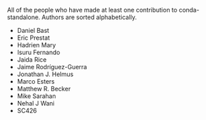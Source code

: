 All of the people who have made at least one contribution to conda-standalone.
Authors are sorted alphabetically.

* Daniel Bast
* Eric Prestat
* Hadrien Mary
* Isuru Fernando
* Jaida Rice
* Jaime Rodríguez-Guerra
* Jonathan J. Helmus
* Marco Esters
* Matthew R. Becker
* Mike Sarahan
* Nehal J Wani
* SC426
